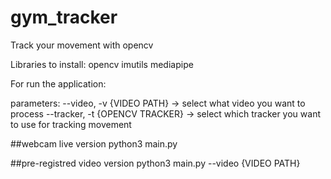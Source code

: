 # gym_tracker
Track your movement with opencv

Libraries to install:
opencv
imutils
mediapipe

For run the application:

parameters:
--video, -v {VIDEO PATH} -> select what video you want to process
--tracker, -t {OPENCV TRACKER} -> select which tracker you want to use for tracking movement

##webcam live version
python3 main.py

##pre-registred video version
python3 main.py --video {VIDEO PATH}
